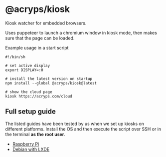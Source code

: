 # @acryps/kiosk
Kiosk watcher for embedded browsers.

Uses puppeteer to launch a chromium window in kiosk mode, then makes sure that the page can be loaded.

Example usage in a start script
```
#!/bin/sh

# set active display
export DISPLAY=:0

# install the latest version on startup
npm install --global @acryps/kiosk@latest

# show the cloud page
kiosk https://acryps.com/cloud
```

## Full setup guide
The listed guides have been tested by us when we set up kiosks on different platforms. Install the OS and then execute the script over SSH or in the terminal **as the root user**. 

- [Raspberry Pi](setup/raspberry-pi)
- [Debian with LXDE](setup/debian/lxde)
